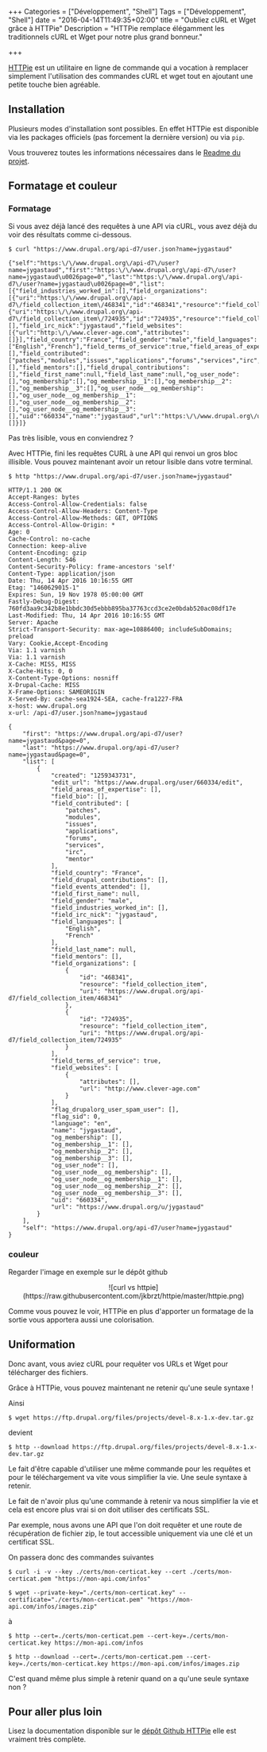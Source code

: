 +++
Categories = ["Développement", "Shell"]
Tags = ["Développement", "Shell"]
date = "2016-04-14T11:49:35+02:00"
title = "Oubliez cURL et Wget grâce à HTTPie"
Description = "HTTPie remplace élégamment les traditionnels cURL et Wget pour notre plus grand bonneur."

+++

[HTTPie](https://github.com/jkbrzt/httpie) est un utilitaire en ligne de commande qui a vocation à remplacer simplement l'utilisation des commandes cURL et wget tout en ajoutant une petite touche bien agréable.

## Installation

Plusieurs modes d'installation sont possibles. En effet HTTPie est disponible via les packages officiels (pas forcement la dernière version) ou via `pip`.

Vous trouverez toutes les informations nécessaires dans le [Readme du projet](https://github.com/jkbrzt/httpie#installation).

## Formatage et couleur

### Formatage

Si vous avez déjà lancé des requêtes à une API via cURL, vous avez déjà du voir des résultats comme ci-dessous.

```
$ curl "https://www.drupal.org/api-d7/user.json?name=jygastaud"

{"self":"https:\/\/www.drupal.org\/api-d7\/user?name=jygastaud","first":"https:\/\/www.drupal.org\/api-d7\/user?name=jygastaud\u0026page=0","last":"https:\/\/www.drupal.org\/api-d7\/user?name=jygastaud\u0026page=0","list":[{"field_industries_worked_in":[],"field_organizations":[{"uri":"https:\/\/www.drupal.org\/api-d7\/field_collection_item\/468341","id":"468341","resource":"field_collection_item"},{"uri":"https:\/\/www.drupal.org\/api-d7\/field_collection_item\/724935","id":"724935","resource":"field_collection_item"}],"field_bio":[],"field_irc_nick":"jygastaud","field_websites":[{"url":"http:\/\/www.clever-age.com","attributes":[]}],"field_country":"France","field_gender":"male","field_languages":["English","French"],"field_terms_of_service":true,"field_areas_of_expertise":[],"field_contributed":["patches","modules","issues","applications","forums","services","irc","mentor"],"field_events_attended":[],"field_mentors":[],"field_drupal_contributions":[],"field_first_name":null,"field_last_name":null,"og_user_node":[],"og_membership":[],"og_membership__1":[],"og_membership__2":[],"og_membership__3":[],"og_user_node__og_membership":[],"og_user_node__og_membership__1":[],"og_user_node__og_membership__2":[],"og_user_node__og_membership__3":[],"uid":"660334","name":"jygastaud","url":"https:\/\/www.drupal.org\/u\/jygastaud","edit_url":"https:\/\/www.drupal.org\/user\/660334\/edit","created":"1259343731","language":"en","flag_sid":0,"flag_drupalorg_user_spam_user":[]}]}

```

Pas très lisible, vous en conviendrez ?

Avec HTTPie, fini les requêtes CURL à une API qui renvoi un gros bloc illisible. Vous pouvez maintenant avoir un retour lisible dans votre terminal.

```
$ http "https://www.drupal.org/api-d7/user.json?name=jygastaud"

HTTP/1.1 200 OK
Accept-Ranges: bytes
Access-Control-Allow-Credentials: false
Access-Control-Allow-Headers: Content-Type
Access-Control-Allow-Methods: GET, OPTIONS
Access-Control-Allow-Origin: *
Age: 0
Cache-Control: no-cache
Connection: keep-alive
Content-Encoding: gzip
Content-Length: 546
Content-Security-Policy: frame-ancestors 'self'
Content-Type: application/json
Date: Thu, 14 Apr 2016 10:16:55 GMT
Etag: "1460629015-1"
Expires: Sun, 19 Nov 1978 05:00:00 GMT
Fastly-Debug-Digest: 760fd3aa9c342b8e1bbdc30d5ebbb895ba37763ccd3ce2e0bdab520ac08df17e
Last-Modified: Thu, 14 Apr 2016 10:16:55 GMT
Server: Apache
Strict-Transport-Security: max-age=10886400; includeSubDomains; preload
Vary: Cookie,Accept-Encoding
Via: 1.1 varnish
Via: 1.1 varnish
X-Cache: MISS, MISS
X-Cache-Hits: 0, 0
X-Content-Type-Options: nosniff
X-Drupal-Cache: MISS
X-Frame-Options: SAMEORIGIN
X-Served-By: cache-sea1924-SEA, cache-fra1227-FRA
x-host: www.drupal.org
x-url: /api-d7/user.json?name=jygastaud

{
    "first": "https://www.drupal.org/api-d7/user?name=jygastaud&page=0",
    "last": "https://www.drupal.org/api-d7/user?name=jygastaud&page=0",
    "list": [
        {
            "created": "1259343731",
            "edit_url": "https://www.drupal.org/user/660334/edit",
            "field_areas_of_expertise": [],
            "field_bio": [],
            "field_contributed": [
                "patches",
                "modules",
                "issues",
                "applications",
                "forums",
                "services",
                "irc",
                "mentor"
            ],
            "field_country": "France",
            "field_drupal_contributions": [],
            "field_events_attended": [],
            "field_first_name": null,
            "field_gender": "male",
            "field_industries_worked_in": [],
            "field_irc_nick": "jygastaud",
            "field_languages": [
                "English",
                "French"
            ],
            "field_last_name": null,
            "field_mentors": [],
            "field_organizations": [
                {
                    "id": "468341",
                    "resource": "field_collection_item",
                    "uri": "https://www.drupal.org/api-d7/field_collection_item/468341"
                },
                {
                    "id": "724935",
                    "resource": "field_collection_item",
                    "uri": "https://www.drupal.org/api-d7/field_collection_item/724935"
                }
            ],
            "field_terms_of_service": true,
            "field_websites": [
                {
                    "attributes": [],
                    "url": "http://www.clever-age.com"
                }
            ],
            "flag_drupalorg_user_spam_user": [],
            "flag_sid": 0,
            "language": "en",
            "name": "jygastaud",
            "og_membership": [],
            "og_membership__1": [],
            "og_membership__2": [],
            "og_membership__3": [],
            "og_user_node": [],
            "og_user_node__og_membership": [],
            "og_user_node__og_membership__1": [],
            "og_user_node__og_membership__2": [],
            "og_user_node__og_membership__3": [],
            "uid": "660334",
            "url": "https://www.drupal.org/u/jygastaud"
        }
    ],
    "self": "https://www.drupal.org/api-d7/user?name=jygastaud"
}

```

### couleur

Regarder l'image en exemple sur le dépôt github

<center>![curl vs httpie](https://raw.githubusercontent.com/jkbrzt/httpie/master/httpie.png)</center>

Comme vous pouvez le voir, HTTPie en plus d'apporter un formatage de la sortie vous apportera aussi une colorisation.

## Uniformation

Donc avant, vous aviez cURL pour requêter vos URLs et Wget pour télécharger des fichiers.

Grâce à HTTPie, vous pouvez maintenant ne retenir qu'une seule syntaxe !

Ainsi

```
$ wget https://ftp.drupal.org/files/projects/devel-8.x-1.x-dev.tar.gz
```

devient

```
$ http --download https://ftp.drupal.org/files/projects/devel-8.x-1.x-dev.tar.gz
```

Le fait d'être capable d'utiliser une même commande pour les requêtes et pour le téléchargement va vite vous simplifier la vie. Une seule syntaxe à retenir.

Le fait de n'avoir plus qu'une commande à retenir va nous simplifier la vie et cela est encore plus vrai si on doit utiliser des certificats SSL.

Par exemple, nous avons une API que l'on doit requêter et une route de récupération de fichier zip, le tout accessible uniquement via une clé et un certificat SSL.

On passera donc des commandes suivantes

```
$ curl -i -v --key ./certs/mon-certicat.key --cert ./certs/mon-certicat.pem "https://mon-api.com/infos"

$ wget --private-key="./certs/mon-certicat.key" --certificate="./certs/mon-certicat.pem" "https://mon-api.com/infos/images.zip"

```

à

```
$ http --cert=./certs/mon-certicat.pem --cert-key=./certs/mon-certicat.key https://mon-api.com/infos

$ http --download --cert=./certs/mon-certicat.pem --cert-key=./certs/mon-certicat.key https://mon-api.com/infos/images.zip
```

C'est quand même plus simple à retenir quand on a qu'une seule syntaxe non ?


## Pour aller plus loin

Lisez la documentation disponible sur le [dépôt Github HTTPie](https://github.com/jkbrzt/httpie) elle est vraiment très complète.
